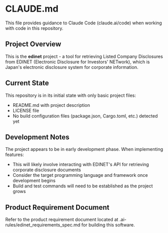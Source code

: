 # CLAUDE.md

This file provides guidance to Claude Code (claude.ai/code) when working with code in this repository.

## Project Overview

This is the **edinet** project - a tool for retrieving Listed Company Disclosures from EDINET (Electronic Disclosure for Investors' NETwork), which is Japan's electronic disclosure system for corporate information.

## Current State

This repository is in its initial state with only basic project files:
- README.md with project description
- LICENSE file
- No build configuration files (package.json, Cargo.toml, etc.) detected yet

## Development Notes

The project appears to be in early development phase. When implementing features:
- This will likely involve interacting with EDINET's API for retrieving corporate disclosure documents
- Consider the target programming language and framework once development begins
- Build and test commands will need to be established as the project grows

## Product Requirement Document

Refer to the product requirement document located at .ai-rules/edinet_requirements_spec.md 
for building this software.

